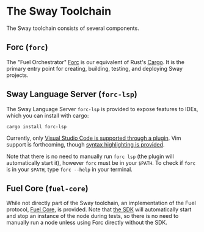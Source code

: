 # The Sway Toolchain

The Sway toolchain consists of several components.

## Forc (`forc`)

The "Fuel Orchestrator" [Forc](https://github.com/FuelLabs/sway/tree/master/forc) is our equivalent of Rust's [Cargo](https://doc.rust-lang.org/cargo/). It is the primary entry point for creating, building, testing, and deploying Sway projects.

## Sway Language Server (`forc-lsp`)

The Sway Language Server `forc-lsp` is provided to expose features to IDEs, which you can install with cargo:

```console
cargo install forc-lsp
```

Currently, only [Visual Studio Code is supported through a plugin](https://marketplace.visualstudio.com/items?itemName=FuelLabs.sway-vscode-plugin). Vim support is forthcoming, though [syntax highlighting is provided](https://github.com/FuelLabs/sway.vim).

Note that there is no need to manually run `forc lsp` (the plugin will automatically start it), however `forc` must be in your `$PATH`. To check if `forc` is in your `$PATH`, type `forc --help` in your terminal.

## Fuel Core (`fuel-core`)

While not directly part of the Sway toolchain, an implementation of the Fuel protocol, [Fuel Core](https://github.com/FuelLabs/fuel-core), is provided. Note that [the SDK](https://github.com/FuelLabs/fuels-rs) will automatically start and stop an instance of the node during tests, so there is no need to manually run a node unless using Forc directly without the SDK.
